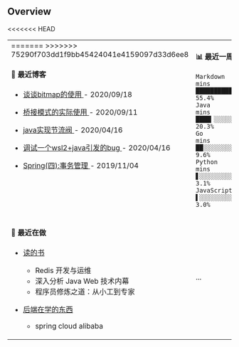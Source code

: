 
## Overview
<<<<<<< HEAD

<table>

<tr>
<td valign="top" width="50%">
=======
>>>>>>> 75290f703dd1f9bb45424041e4159097d33d6ee8

#### 📖 最近博客


* <a href="https://ismy.wang/%E7%AE%97%E6%B3%95/2020/09/18/%E8%B0%88%E8%B0%88bitmap%E7%9A%84%E4%BD%BF%E7%94%A8.html" target="_blank"> 谈谈bitmap的使用 </a> - 2020/09/18 

    
* <a href="https://ismy.wang/%E8%AE%BE%E8%AE%A1%E6%A8%A1%E5%BC%8F/2020/09/11/%E6%A1%A5%E6%8E%A5%E6%A8%A1%E5%BC%8F%E7%9A%84%E5%AE%9E%E9%99%85%E4%BD%BF%E7%94%A8.html" target="_blank"> 桥接模式的实际使用 </a> - 2020/09/11 

    
* <a href="https://ismy.wang/java/2020/04/16/JAVA%E5%AE%9E%E7%8E%B0%E8%8A%82%E6%B5%81%E9%98%80.html" target="_blank"> java实现节流阀 </a> - 2020/04/16 

    
* <a href="https://ismy.wang/%E6%97%A5%E5%B8%B8/2020/04/16/%E8%B0%83%E8%AF%95%E4%B8%80%E4%B8%AAwsl2+java%E5%BC%95%E5%8F%91%E7%9A%84bug.html" target="_blank"> 调试一个wsl2+java引发的bug </a> - 2020/04/16 

    
* <a href="https://ismy.wang/spring/2019/11/04/Spring-%E5%9B%9B-%E4%BA%8B%E5%8A%A1%E7%AE%A1%E7%90%86.html" target="_blank"> Spring(四):事务管理 </a> - 2019/11/04 

        

</td>

<td valign="top" width="50%">

#### 📊 最近一周开发时间

```
Markdown    18 hrs 34 mins ███████████▋░░░░░░░░░  55.4%
Java        6 hrs 47 mins  ████▎░░░░░░░░░░░░░░░░  20.3%
Go          3 hrs 12 mins  ██░░░░░░░░░░░░░░░░░░░   9.6%
Python      1 hr 3 mins    ▋░░░░░░░░░░░░░░░░░░░░   3.1%
JavaScript  59 mins        ▌░░░░░░░░░░░░░░░░░░░░   3.0%
```

</td>

</tr>

<tr>

<td valign="top" width="50%">

#### 📝 最近在做

- [读的书](https://github.com/users/0xcaffebabe/projects/4)
  - Redis 开发与运维
  - 深入分析 Java Web 技术内幕
  - 程序员修炼之道：从小工到专家


- [后端在学的东西](https://github.com/users/0xcaffebabe/projects/1)
  - spring cloud alibaba


<td>
...
</td>

</tr>

</table>
